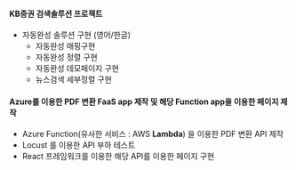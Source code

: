 #### KB증권 검색솔루션 프로젝트
  - 자동완성 솔루션 구현 (영어/한글)
      - 자동완성 매핑구현
      - 자동완성 정렬 구현
      - 자동완성 데모페이지 구현
      - 뉴스검색 세부정렬 구현

#### Azure를 이용한 PDF 변환 FaaS app 제작 및 해당 Function app을 이용한 페이지 제작
- Azure Function(유사한 서비스 : AWS **Lambda**) 을 이용한 PDF 변환 API 제작
- Locust 를 이용한 API 부하 테스트
- React 프레임워크를 이용한 해당 API를 이용한 페이지 구현